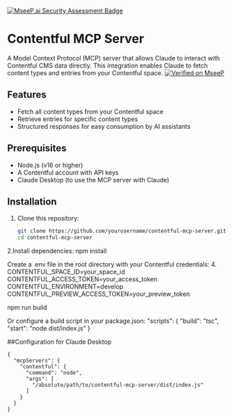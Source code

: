 [![MseeP.ai Security Assessment Badge](https://mseep.net/pr/tejedamiguel6-mcp-server-contenful-badge.png)](https://mseep.ai/app/tejedamiguel6-mcp-server-contenful)

# Contentful MCP Server

A Model Context Protocol (MCP) server that allows Claude to interact with Contentful CMS data directly. This integration enables Claude to fetch content types and entries from your Contentful space.
[![Verified on MseeP](https://mseep.ai/badge.svg)](https://mseep.ai/app/5fafc920-b065-43ab-946a-bbc57aadebe0)

## Features

- Fetch all content types from your Contentful space
- Retrieve entries for specific content types
- Structured responses for easy consumption by AI assistants

## Prerequisites

- Node.js (v16 or higher)
- A Contentful account with API keys
- Claude Desktop (to use the MCP server with Claude)

## Installation

1. Clone this repository:
   ```bash
   git clone https://github.com/yourusername/contentful-mcp-server.git
   cd contentful-mcp-server

2.Install dependencies:
 npm install

Create a .env file in the root directory with your Contentful credentials:
4. CONTENTFUL_SPACE_ID=your_space_id
CONTENTFUL_ACCESS_TOKEN=your_access_token
CONTENTFUL_ENVIRONMENT=develop
CONTENTFUL_PREVIEW_ACCESS_TOKEN=your_preview_token


npm run build


Or configure a build script in your package.json:
"scripts": {
  "build": "tsc",
  "start": "node dist/index.js"
}

##Configuration for Claude Desktop
```
{
  "mcpServers": {
    "contentful": {
      "command": "node",
      "args": [
        "/absolute/path/to/contentful-mcp-server/dist/index.js"
      ]
    }
  }
}
```
